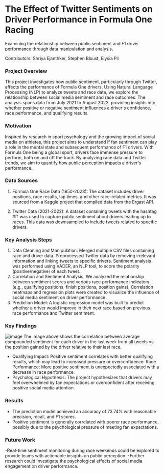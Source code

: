 # The Effect of Twitter Sentiments on Driver Performance in Formula One Racing
Examining the relationship between public sentiment and F1 driver performance through data manipulation and analysis.

Contributors: Shriya Ejanthker, Stephen Bloust, Elysia Pil

### Project Overview
This project investigates how public sentiment, particularly through Twitter, affects the performance of Formula One drivers. Using Natural Language Processing (NLP) to analyze tweets and race data, we explore the relationship between social media sentiment and race outcomes. The analysis spans data from July 2021 to August 2023, providing insights into whether positive or negative sentiment influences a driver's confidence, race performance, and qualifying results.

### Motivation
Inspired by research in sport psychology and the growing impact of social media on athletes, this project aims to understand if fan sentiment can play a role in the mental state and subsequent performance of F1 drivers. With Formula One being a global sport, drivers face immense pressure to perform, both on and off the track. By analyzing race data and Twitter trends, we aim to quantify how public perception impacts a driver's performance.

### Data Sources
1. Formula One Race Data (1950-2023):
The dataset includes driver positions, race results, lap times, and other race-related metrics. It was sourced from a Kaggle project that compiled data from the Ergast API.

2. Twitter Data (2021-2022):
A dataset containing tweets with the hashtag #f1 was used to capture public sentiment about drivers leading up to races. This data was downsampled to include tweets related to specific drivers.

### Key Analysis Steps
1. Data Cleaning and Manipulation:
Merged multiple CSV files containing race and driver data.
Preprocessed Twitter data by removing irrelevant information and linking tweets to specific drivers.
Sentiment analysis was performed using VADER, an NLP tool, to score the polarity (positive/negative) of each tweet.
2. Correlation and Sentiment Analysis:
We analyzed the relationship between sentiment scores and various race performance indicators (e.g., qualifying positions, finish positions, position gains).
Correlation heatmaps and regression plots were created to visualize the influence of social media sentiment on driver performance.
3. Prediction Model:
A logistic regression model was built to predict whether a driver would improve in their next race based on previous race performance and Twitter sentiment.

### Key Findings
![image](https://github.com/user-attachments/assets/a53f1265-6ce8-416f-92b0-fde12b5cdd98)
The image above shows the correlation between average compounded sentiment for each driver in the last week from all tweets vs the position gained by the driver relative to their last race.

- Qualifying Impact: Positive sentiment correlates with better qualifying results, which may lead to increased pressure or overconfidence.
Race Performance: More positive sentiment is unexpectedly associated with a decrease in race performance.
- Psychological Hypothesis: The project hypothesizes that drivers may feel overwhelmed by fan expectations or overconfident after receiving positive social media attention.

### Results
- The prediction model achieved an accuracy of 73.74% with reasonable precision, recall, and F1 scores.
- Positive sentiment is generally correlated with poorer race performance, possibly due to the psychological pressure of meeting fan expectations.
### Future Work
-Real-time sentiment monitoring during race weekends could be explored to provide teams with actionable insights on public perception.
-Further research could investigate the psychological effects of social media engagement on driver performance.
